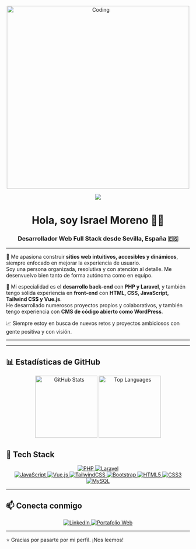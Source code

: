 <p align="center">
  <img src="https://media.giphy.com/media/qgQUggAC3Pfv687qPC/giphy.gif" alt="Coding" width="500"/>
</p>

<p align="center">
  <img src="https://readme-typing-svg.demolab.com?font=Fira+Code&size=22&duration=3000&pause=1000&center=true&vCenter=true&width=435&lines=Hola,+soy+Israel+Moreno.;Web+Developer+desde+Sevilla.;Back-end,+Front-end+y+CMS.;Apasionado+por+el+código+limpio.">
</p>

<h1 align="center">Hola, soy Israel Moreno 👋🏽</h1>
<h3 align="center">Desarrollador Web Full Stack desde Sevilla, España 🇪🇸</h3>

---

🎯 Me apasiona construir **sitios web intuitivos, accesibles y dinámicos**, siempre enfocado en mejorar la experiencia de usuario.  
Soy una persona organizada, resolutiva y con atención al detalle. Me desenvuelvo bien tanto de forma autónoma como en equipo.

🔧 Mi especialidad es el **desarrollo back-end** con **PHP y Laravel**, y también tengo sólida experiencia en **front-end** con **HTML, CSS, JavaScript, Tailwind CSS y Vue.js**.  
He desarrollado numerosos proyectos propios y colaborativos, y también tengo experiencia con **CMS de código abierto como WordPress**.

📈 Siempre estoy en busca de nuevos retos y proyectos ambiciosos con gente positiva y con visión.

---

---

## 📊 Estadísticas de GitHub

<div align="center">
  <img src="https://github-readme-stats.vercel.app/api?username=imorlab&show_icons=true&theme=radical&count_private=true&hide=issues" alt="GitHub Stats" height="170px"/>
  <img src="https://github-readme-stats.vercel.app/api/top-langs/?username=imorlab&layout=compact&theme=radical&langs_count=6" alt="Top Languages" height="170px"/>
</div>

## 🚀 Tech Stack

<div align="center">
  <!-- Backend -->
  <a href="https://www.php.net" target="_blank" rel="noreferrer">
    <img src="https://img.shields.io/badge/PHP-787CB5?style=for-the-badge&logo=php&logoColor=white&labelColor=101010" alt="PHP"/>
  </a>
  <a href="https://laravel.com/" target="_blank" rel="noreferrer">
    <img src="https://img.shields.io/badge/Laravel-F05340?style=for-the-badge&logo=laravel&logoColor=white&labelColor=101010" alt="Laravel"/>
  </a>

  <br/>

  <!-- Frontend -->
  <a href="https://www.javascript.com/" target="_blank" rel="noreferrer">
    <img src="https://img.shields.io/badge/JavaScript-F7DF1E?style=for-the-badge&logo=javascript&logoColor=white&labelColor=101010" alt="JavaScript"/>
  </a>
  <a href="https://vuejs.org/" target="_blank" rel="noreferrer">
    <img src="https://img.shields.io/badge/Vue.js-42B883?style=for-the-badge&logo=vue.js&logoColor=white&labelColor=101010" alt="Vue.js"/>
  </a>
  <a href="https://tailwindcss.com/" target="_blank" rel="noreferrer">
    <img src="https://img.shields.io/badge/TailwindCSS-38B2AC?style=for-the-badge&logo=tailwind-css&logoColor=white&labelColor=101010" alt="TailwindCSS"/>
  </a>
  <a href="https://getbootstrap.com" target="_blank" rel="noreferrer">
    <img src="https://img.shields.io/badge/Bootstrap-9146FF?style=for-the-badge&logo=bootstrap&logoColor=white&labelColor=101010" alt="Bootstrap"/>
  </a>
  <a href="https://www.w3.org/html/" target="_blank" rel="noreferrer">
    <img src="https://img.shields.io/badge/HTML5-FA7343?style=for-the-badge&logo=html5&logoColor=white&labelColor=101010" alt="HTML5"/>
  </a>
  <a href="https://www.w3schools.com/css/" target="_blank" rel="noreferrer">
    <img src="https://img.shields.io/badge/CSS3-1575F9?style=for-the-badge&logo=css3&logoColor=white&labelColor=101010" alt="CSS3"/>
  </a>
  
  <br/>

  
  <!-- Database -->
  <a href="https://www.mysql.com/" target="_blank" rel="noreferrer">
    <img src="https://img.shields.io/badge/MySQL-4479A1?style=for-the-badge&logo=mysql&logoColor=white&labelColor=101010" alt="MySQL"/>
  </a>

</div>

---

## 📫 Conecta conmigo

<div align="center">

  <a href="https://linkedin.com/in/israelmorenolabrador" target="_blank">
    <img src="https://img.shields.io/badge/LinkedIn-Israel_Moreno-0077B5?style=for-the-badge&logo=linkedin&logoColor=white&labelColor=101010" alt="LinkedIn"/>
  </a>
  
  <a href="https://imorlab.github.io/imorlab-portfolio/" target="_blank">
    <img src="https://img.shields.io/badge/Portafolio-imorlab.github.io-00C896?style=for-the-badge&logo=dev.to&logoColor=white&labelColor=101010" alt="Portafolio Web"/>
  </a>

</div>

---

⭐ Gracias por pasarte por mi perfil. ¡Nos leemos!